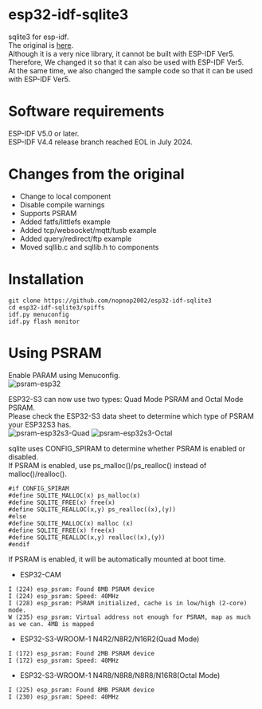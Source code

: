 # esp32-idf-sqlite3
sqlite3 for esp-idf.   
The original is [here](https://github.com/siara-cc/esp32-idf-sqlite3).   
Although it is a very nice library, it cannot be built with ESP-IDF Ver5.   
Therefore, We changed it so that it can also be used with ESP-IDF Ver5.   
At the same time, we also changed the sample code so that it can be used with ESP-IDF Ver5.   

# Software requirements   
ESP-IDF V5.0 or later.   
ESP-IDF V4.4 release branch reached EOL in July 2024.   

# Changes from the original   
- Change to local component   
- Disable compile warnings   
- Supports PSRAM   
- Added fatfs/littlefs example   
- Added tcp/websocket/mqtt/tusb example   
- Added query/redirect/ftp example   
- Moved sqllib.c and sqllib.h to components

# Installation
```
git clone https://github.com/nopnop2002/esp32-idf-sqlite3
cd esp32-idf-sqlite3/spiffs
idf.py menuconfig
idf.py flash monitor
```

# Using PSRAM   
Enable PARAM using Menuconfig.   
![psram-esp32](https://github.com/nopnop2002/esp32-idf-sqlite3/assets/6020549/603cd530-7424-4da6-b395-e0be6de1d6a8)


ESP32-S3 can now use two types: Quad Mode PSRAM and Octal Mode PSRAM.    
Please check the ESP32-S3 data sheet to determine which type of PSRAM your ESP32S3 has.   
![psram-esp32s3-Quad](https://github.com/nopnop2002/esp32-idf-sqlite3/assets/6020549/ed0533e0-0128-46e1-9ce1-7ffe3515b386)
![psram-esp32s3-Octal](https://github.com/nopnop2002/esp32-idf-sqlite3/assets/6020549/2ca3cfda-7128-49b9-be2d-bd7c9127488c)


sqlite uses CONFIG_SPIRAM to determine whether PSRAM is enabled or disabled.   
If PSRAM is enabled, use ps_malloc()/ps_realloc() instead of malloc()/realloc().   
```
#if CONFIG_SPIRAM
#define SQLITE_MALLOC(x) ps_malloc(x)
#define SQLITE_FREE(x) free(x)
#define SQLITE_REALLOC(x,y) ps_realloc((x),(y))
#else
#define SQLITE_MALLOC(x) malloc (x)
#define SQLITE_FREE(x) free(x)
#define SQLITE_REALLOC(x,y) realloc((x),(y))
#endif
```


If PSRAM is enabled, it will be automatically mounted at boot time.   

- ESP32-CAM
```
I (224) esp_psram: Found 8MB PSRAM device
I (224) esp_psram: Speed: 40MHz
I (228) esp_psram: PSRAM initialized, cache is in low/high (2-core) mode.
W (235) esp_psram: Virtual address not enough for PSRAM, map as much as we can. 4MB is mapped
```

- ESP32-S3-WROOM-1 N4R2/N8R2/N16R2(Quad Mode)
```
I (172) esp_psram: Found 2MB PSRAM device
I (172) esp_psram: Speed: 40MHz
```

- ESP32-S3-WROOM-1 N4R8/N8R8/N8R8/N16R8(Octal Mode)
```
I (225) esp_psram: Found 8MB PSRAM device
I (230) esp_psram: Speed: 40MHz
```


